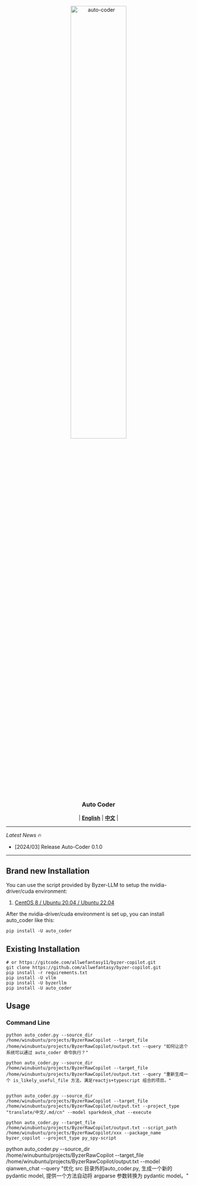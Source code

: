 
<p align="center">
  <picture>    
    <img alt="auto-coder" src="https://github.com/allwefantasy/byzer-llm/blob/master/docs/source/assets/logos/logo.jpg" width=55%>
  </picture>
</p>

<h3 align="center">
Auto Coder
</h3>

<p align="center">
| <a href="./README.md"><b>English</b></a> | <a href="./README-CN.md"><b>中文</b></a> |

</p>

---

*Latest News* 🔥

- [2024/03] Release Auto-Coder 0.1.0

---


## Brand new Installation

You can use the script provided by Byzer-LLM to setup the nvidia-driver/cuda environment:

1. [CentOS 8 / Ubuntu 20.04 / Ubuntu 22.04](https://docs.byzer.org/#/byzer-lang/zh-cn/byzer-llm/deploy)

After the nvidia-driver/cuda environment is set up, you can install auto_coder like this:

```shell
pip install -U auto_coder
```

## Existing Installation


```shell
# or https://gitcode.com/allwefantasy11/byzer-copilot.git
git clone https://github.com/allwefantasy/byzer-copilot.git
pip install -r requirements.txt
pip install -U vllm
pip install -U byzerllm
pip install -U auto_coder
```

## Usage 

### Command Line

```shell
python auto_coder.py --source_dir /home/winubuntu/projects/ByzerRawCopilot --target_file /home/winubuntu/projects/ByzerRawCopilot/output.txt --query "如何让这个系统可以通过 auto_coder 命令执行？" 
```

```shell
python auto_coder.py --source_dir /home/winubuntu/projects/ByzerRawCopilot --target_file /home/winubuntu/projects/ByzerRawCopilot/output.txt --query "重新生成一个 is_likely_useful_file 方法，满足reactjs+typescript 组合的项目。" 


python auto_coder.py --source_dir /home/winubuntu/projects/ByzerRawCopilot --target_file /home/winubuntu/projects/ByzerRawCopilot/output.txt --project_type "translate/中文/.md/cn" --model sparkdesk_chat --execute
```

```shell
python auto_coder.py --target_file /home/winubuntu/projects/ByzerRawCopilot/output.txt --script_path /home/winubuntu/projects/ByzerRawCopilot/xxx --package_name byzer_copilot --project_type py_spy-script 
```

python auto_coder.py --source_dir /home/winubuntu/projects/ByzerRawCopilot --target_file /home/winubuntu/projects/ByzerRawCopilot/output.txt --model qianwen_chat  --query "优化 src 目录外的auto_coder.py, 生成一个新的pydantic model, 提供一个方法自动将 argparse 参数转换为 pydantic model。"